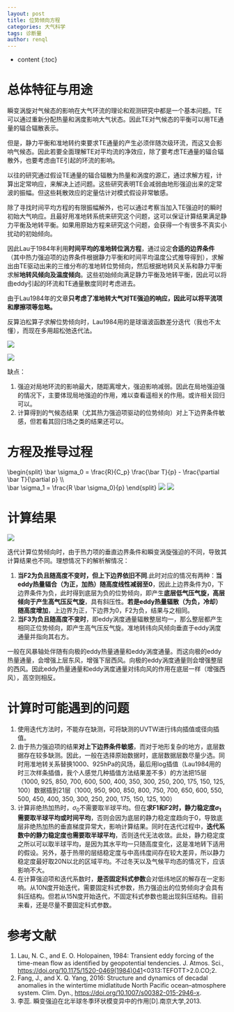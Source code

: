 ```yaml
---
layout: post
title: 位势倾向方程
categories: 大气科学
tags: 诊断量
author: renql
---
```


* content
{:toc}

<script type="text/x-mathjax-config">
  MathJax.Hub.Config({
    tex2jax: {
      inlineMath: [ ['$','$'], ["\\(","\\)"] ],
      processEscapes: true
    }
  });
</script>
<script src="https://cdn.mathjax.org/mathjax/latest/MathJax.js?config=TeX-AMS-MML_HTMLorMML" type="text/javascript"></script>

# 总体特征与用途
瞬变涡旋对气候态的影响在大气环流的理论和观测研究中都是一个基本问题。TE可以通过重新分配热量和涡度影响大气状态。因此TE对气候态的平衡可以用TE通量的辐合辐散表示。

但是，静力平衡和准地转约束要求TE通量的产生必须伴随次级环流，而这又会影响气候态。因此若要全面理解TE对平均流的净效应，除了要考虑TE通量的辐合辐散外，也要考虑由TE引起的环流的影响。

以往的研究通过假设TE通量的辐合辐散为热量和涡度的源汇，通过求解方程，计算出定常响应，来解决上述问题。这些研究表明TE会减弱由地形强迫出来的定常波的振幅。但这些耗散效应的定量估计对模式假设非常敏感。

除了寻找时间平均方程的有限振幅解外，也可以通过考察当加入TE强迫时的瞬时初始大气响应。且最好用准地转系统来研究这个问题，这可以保证计算结果满足静力平衡及地转平衡。如果用原始方程来研究这个问题，会获得一个有很多不真实小扰动的初始倾向。

因此Lau于1984年利用**时间平均的准地转位涡方程**，通过设定**合适的边界条件**（其中热力强迫项的边界条件根据静力平衡和时间平均温度公式推导得到），求解出由TE驱动出来的三维分布的准地转位势倾向，然后根据地转风关系和静力平衡求解**地转风倾向及温度倾向**。这些初始倾向满足静力平衡及地转平衡，因此可以将由eddy引起的环流和TE通量散度同时考虑进去。

由于Lau1984年的文章**只考虑了准地转大气对TE强迫的响应，因此可以将平流项和摩擦项等忽略。**

反算泊松算子求解位势倾向时，Lau1984用的是球谐波函数差分迭代（我也不太懂），而现在多用超松弛迭代法。

![](https://s4.ax1x.com/2022/01/05/TXEkFK.png)

![](https://s4.ax1x.com/2022/01/05/TXEio6.png)

缺点：  
1. 强迫对局地环流的影响最大，随距离增大，强迫影响减弱。因此在局地强迫强的情况下，主要体现局地强迫的作用，难以查看遥相关的作用。或许相关回归可以。  
2. 计算得到的气候态结果（尤其热力强迫项驱动的位势倾向）对上下边界条件敏感，但若看其回归场之类的结果还可以。

# 方程及推导过程
\begin{split}
\bar \sigma_0 = \frac{R}{C_p} \frac{\bar T}{p} - \frac{\partial \bar T}{\partial p} \\\\  
\bar \sigma_1 = \frac{R \bar \sigma_0}{p}
\end{split}
![](https://s4.ax1x.com/2022/01/05/TXEAJO.png)
![](https://s4.ax1x.com/2022/01/05/TXEnOA.png)

# 计算结果
![](https://s4.ax1x.com/2022/01/05/TXEEWD.png)

迭代计算位势倾向时，由于热力项的垂直边界条件和瞬变涡旋强迫的不同，导致其计算结果也不同。理想情况下的解析解情况：  
1. **当F2为负且随高度不变时，但上下边界依旧不同**.此时对应的情况有两种：**当eddy热量辐合（为正，加热）随高度线性减弱至0**，因此上边界条件为0，下边界条件为负，此时得到底层为负的位势倾向，即产生**底层低气压气旋，高层倾向于产生高气压反气旋**，具有斜压性。**若是eddy热量辐散（为负，冷却）随高度增加**，上边界为正，下边界为0，F2为负，结果与之相同。  
2. **当F3为负且随高度不变时**，即eddy涡度通量辐散整层均一，那么整层都产生相同正位势倾向，即产生高气压反气旋。准地转纬向风倾向垂直于eddy涡度通量并指向其右方。

一般在风暴轴处伴随有向极的eddy热量通量和eddy涡度通量。而这向极的eddy热量通量，会增强上层东风，增强下层西风。向极的eddy涡度通量则会增强整层的西风。因此eddy热量通量和eddy涡度通量对纬向风的作用在底层一样（增强西风），高空则相反。  

# 计算时可能遇到的问题
1. 使用迭代方法时，不能存在缺测，可将缺测的UVTW进行纬向插值或径向插值。  
2. 由于热力强迫项的结果**对上下边界条件敏感**，而对于地形复杂的地方，底层数据存在较多缺测。因此，一般在选择原始数据时，底层数据层数尽量少选。同时用准地转关系替换1000、925hPa的风场，最后用log插值（Lau1984用的时三次样条插值，我个人感觉几种插值方法结果差不多）的方法把15层（1000, 925, 850, 700, 600, 500, 400, 350, 300, 250, 200, 175, 150, 125, 100）数据插到21层（1000, 950, 900, 850, 800, 750, 700, 650, 600, 550, 500, 450, 400, 350, 300,     250, 200, 175, 150, 125, 100） 
3. 计算非绝热加热时，$\sigma_0$不需要取半球平均。但在**求F1和F2时，静力稳定度$\sigma_1$需要取半球平均或时间平均**，否则会因为底层的静力稳定度趋向于0，导致底层非绝热加热的垂直梯度异常大，影响计算结果。同时在迭代过程中，**迭代系数中的静力稳定度也需要取半球平均**，否则迭代无法收敛。此处，静力稳定度之所以可以取半球平均，是因为其水平均一只随高度变化，这是准地转下适用的假设。另外，基于热带的层结稳定度与中高纬度间存在较大差异，所以静力稳定度最好取20N以北的区域平均。不过冬天以及气候平均态的情况下，应该影响不大。
4. 在计算强迫项和迭代系数时，**是否固定科式参数**会对低纬地区的解存在一定影响。从10N度开始迭代，需要固定科式参数，热力强迫出的位势倾向才会具有斜压结构。但若从15N度开始迭代，不固定科式参数也能出现斜压结构。目前来看，还是尽量不要固定科式参数。

# 参考文献
1. Lau, N. C., and E. O. Holopainen, 1984: Transient eddy forcing of the time-mean flow as identified by geopotential tendencies. J. Atmos. Sci., https://doi.org/10.1175/1520-0469(1984)041<0313:TEFOTT>2.0.CO;2.
2. Fang, J., and X. Q. Yang, 2016: Structure and dynamics of decadal anomalies in the wintertime midlatitude North Pacific ocean–atmosphere system. Clim. Dyn., https://doi.org/10.1007/s00382-015-2946-x.
3. 李蕊. 瞬变强迫在北半球冬季环状模变异中的作用[D].南京大学,2013.

